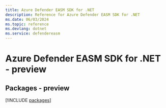 ```yaml
---
title: Azure Defender EASM SDK for .NET
description: Reference for Azure Defender EASM SDK for .NET
ms.date: 06/03/2024
ms.topic: reference
ms.devlang: dotnet
ms.service: defendereasm
---
```

# Azure Defender EASM SDK for .NET - preview
## Packages - preview
[!INCLUDE [packages](defender-easm-index.md)]